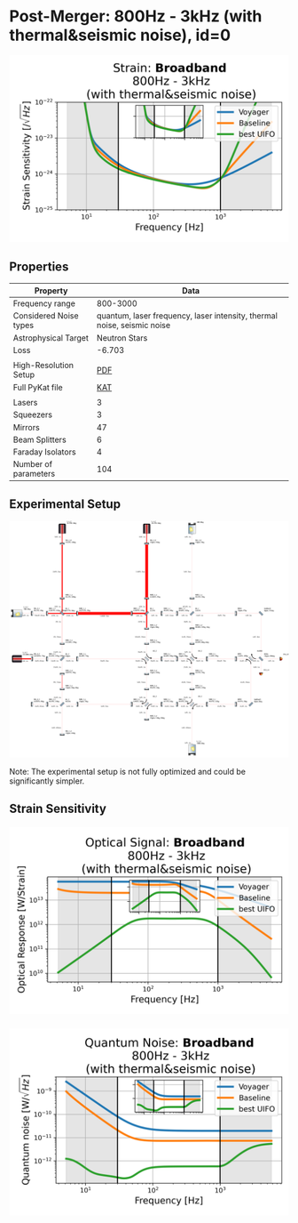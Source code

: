 # Post-Merger: 800Hz - 3kHz (with thermal&seismic noise), id=0
<p align="center"><img src="strain.png" alt="Plot of Strain" width="666px"></p>

## Properties
| Property                              | Data                                                       |
| ------------------------------------- | ----------------------------------------------------------------- |
| Frequency range                   | 800-3000 |
| Considered Noise types                   | quantum, laser frequency, laser intensity, thermal noise, seismic noise |
| Astrophysical Target                   | Neutron Stars |
| Loss               | -6.703 |
|               |  |
| High-Resolution Setup | [PDF](setup.pdf) |
| Full PyKat file       | [KAT](CFGS_0_-6.703_104_8365045200_0_7743147154.txt) |
|               |  |
| Lasers |  3 |
| Squeezers |  3 |
| Mirrors |  47 |
| Beam Splitters |  6 |
| Faraday Isolators |  4 |
| Number of parameters  | 104 |
## Experimental Setup
<p align="center"><img src="setup.png" alt="setup" width="666px"></p>

Note: The experimental setup is not fully optimized and could be significantly simpler.

## Strain Sensitivity<p align="center"><img src="signal.png" alt="Plot of Signal" width="666px"></p>

<p align="center"><img src="noise.png" alt="Plot of Noise" width="666px"></p>

